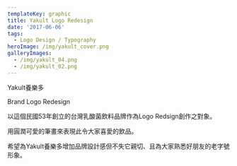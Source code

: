 ```yaml
---
templateKey: graphic
title: Yakult Logo Redesign
date: '2017-06-06'
tags:
  - Logo Design / Typography
heroImage: /img/yakult_cover.png
galleryImages:
  - /img/yakult_04.png
  - /img/yakult_02.png
---
```

Yakult養樂多 

Brand Logo Redesign

以這個民國53年創立的台灣乳酸菌飲料品牌作為Logo Redsign創作之對象。

用圓潤可愛的筆畫來表現此令大家喜愛的飲品。

希望為Yakult養樂多增加品牌設計感但不失它親切、且為大家熟悉好朋友的老字號形象。
